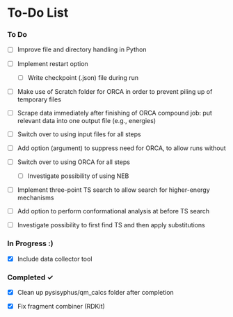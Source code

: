 # To-Do List

### To Do
- [ ] Improve file and directory handling in Python
- [ ] Implement restart option
  - [ ] Write checkpoint (.json) file during run
- [ ] Make use of Scratch folder for ORCA in order to prevent piling up of temporary files
- [ ] Scrape data immediately after finishing of ORCA compound job: put relevant data into one output file (e.g., energies)
- [ ] Switch over to using input files for all steps
- [ ] Add option (argument) to suppress need for ORCA, to allow runs without


- [ ] Switch over to using ORCA for all steps
  - [ ] Investigate possibility of using NEB
- [ ] Implement three-point TS search to allow search for higher-energy mechanisms
- [ ] Add option to perform conformational analysis at before TS search

- [ ] Investigate possibility to first find TS and then apply substitutions 

### In Progress :)
- [x] Include data collector tool

### Completed ✓
- [x] Clean up pysisyphus/qm_calcs folder after completion
- [x] Fix fragment combiner (RDKit)

